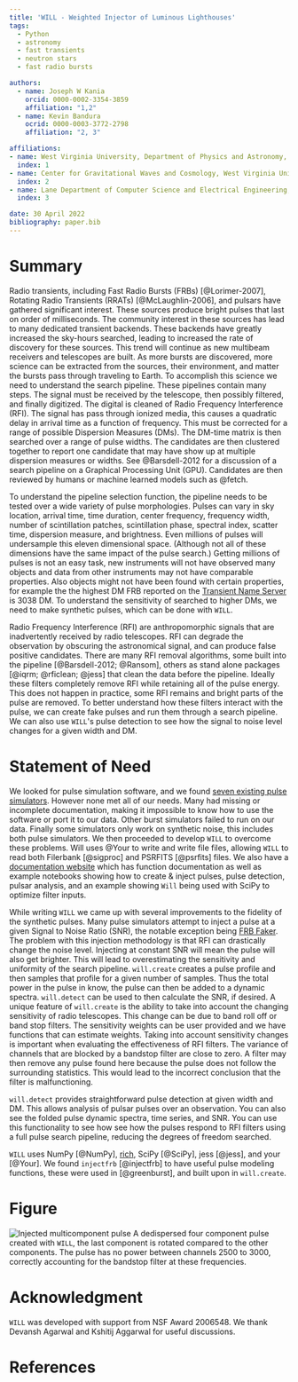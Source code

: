 ```yaml
---
title: 'WILL - Weighted Injector of Luminous Lighthouses'
tags:
  - Python
  - astronomy
  - fast transients
  - neutron stars
  - fast radio bursts

authors:
  - name: Joseph W Kania
    orcid: 0000-0002-3354-3859
    affiliation: "1,2"
  - name: Kevin Bandura
    ocrid: 0000-0003-3772-2798
    affiliation: "2, 3"

affiliations:
- name: West Virginia University, Department of Physics and Astronomy, P. O. Box 6315, Morgantown 26506, WV, USA
  index: 1
- name: Center for Gravitational Waves and Cosmology, West Virginia University, Chestnut Ridge Research Building, Morgantown 26506, WV, USA
  index: 2
- name: Lane Department of Computer Science and Electrical Engineering, 1220 Evansdale Drive, PO Box 6109, Morgantown, WV 26506, USA
  index: 3

date: 30 April 2022
bibliography: paper.bib
---
```

 
# Summary
Radio transients, including Fast Radio Bursts (FRBs) [@Lorimer-2007], Rotating Radio Transients (RRATs) [@McLaughlin-2006], and pulsars have gathered
significant interest. These sources produce bright pulses that last on order of milliseconds. The community interest in these sources has lead to
many dedicated transient backends. These backends have greatly increased the sky-hours searched, leading to 
increased the rate of discovery for these sources. This trend will continue as new multibeam receivers and telescopes are built. As more bursts
are discovered, more science can be extracted from the sources, their environment, and matter the bursts pass through traveling to Earth. To accomplish
this science we need to understand the search pipeline. These pipelines contain many steps. The signal must be received
by the telescope, then possibly filtered, and finally digitized. The digital is cleaned of Radio Frequency Interference (RFI). The signal has
pass through ionized media, this causes a quadratic delay in arrival time as a function of frequency. This must be corrected for a range of possible
Dispersion Measures (DMs). The DM-time matrix is then searched over a range of pulse widths. The candidates are then clustered together to report
one candidate that may have show up at multiple dispersion measures or widths. See @Barsdell-2012 for a discussion of a search pipeline
on a Graphical Processing Unit (GPU). Candidates are then reviewed by humans or machine learned models such as @fetch.
 
To understand the pipeline selection function, the pipeline needs to be tested over a wide variety of pulse morphologies.
Pulses can vary in sky location, arrival time, time duration, center frequency, frequency width, number of scintillation patches, scintillation phase, spectral index, scatter
time,  dispersion measure, and brightness. Even millions of pulses will undersample this eleven dimensional space. (Although not all of these dimensions have the
same impact of the pulse search.) Getting millions of pulses is not an easy task, new instruments will not have observed many objects and
data from other instruments may not have comparable properties. Also objects might not have been found with certain properties, for example the
the highest DM FRB reported on the [Transient Name Server](https://www.wis-tns.org/) is 3038 DM. To understand the sensitivity of searched to
higher DMs, we need to make synthetic pulses, which can be done with `WILL`.

Radio Frequency Interference (RFI) are anthropomorphic signals that are inadvertently received by radio telescopes. RFI can
degrade the observation by obscuring the astronomical signal, and can produce false positive candidates. There are many RFI removal
algorithms, some built into the pipeline [@Barsdell-2012; @Ransom], others as stand alone packages [@iqrm; @rficlean; @jess] that
clean the data before the pipeline. Ideally these filters completely remove RFI while retaining all of the pulse energy. This does not
happen in practice, some RFI remains and bright parts of the pulse are removed. To better understand how these filters interact with
the pulse, we can create fake pulses and run them through a search pipeline. We can also use `WILL`'s pulse detection to see how
the signal to noise level changes for a given width and DM.

# Statement of Need
We looked for pulse simulation software, and we found [seven existing pulse simulators](https://github.com/josephwkania/will#single-pulses).
However none met all of our needs. Many had missing or incomplete documentation, making it impossible to know how to use the software or port it to our
data. Other burst simulators failed to run on our data. Finally some simulators only work on synthetic noise, this includes both
pulse simulators. We then proceeded to develop `WILL` to overcome these problems. Will uses @Your to write and write file files, allowing
`WILL` to read both Filerbank [@sigproc] and PSRFITS [@psrfits] files. We also have a [documentation website](https://josephwkania.github.io/will/) 
which has function
documentation as well as example notebooks showing how to create & inject pulses, pulse detection, pulsar analysis, and an example showing `Will`
being used with SciPy to optimize filter inputs.
 
While writing `WILL` we came up with several improvements to the fidelity of the synthetic pulses. Many pulse simulators attempt
to inject a pulse at a given Signal to Noise Ratio (SNR), the notable exception being [FRB Faker](https://gitlab.com/houben.ljm/frb-faker).
The problem with this injection methodology is that RFI can drastically change the noise level. Injecting at constant SNR will mean the
pulse will also get brighter. This will lead to overestimating the sensitivity and uniformity of the search pipeline. `will.create` creates a pulse
profile and then samples that profile for a given number of samples. Thus the total power in the pulse in know, the pulse can then be added
to a dynamic spectra. `will.detect` can  be used to then calculate the SNR, if desired.
A unique feature of `will.create` is the ability to take into account the changing sensitivity of radio telescopes. This change can be
due to band roll off or band stop filters. The sensitivity weights can be user provided and we have functions that can estimate weights.
Taking into account sensitivity changes is important when evaluating the effectiveness of RFI filters. The variance of channels that are
blocked by a bandstop filter are close to zero. A filter may then remove any pulse found here because the pulse does not follow the surrounding
statistics. This would lead to the incorrect conclusion that the filter is malfunctioning.
 
`will.detect` provides straightforward pulse detection at given width and DM. This allows analysis of pulsar pulses over an observation.
You can also see the folded pulse dynamic spectra, time series, and SNR. You can use this functionality to see how see how the pulses
respond to RFI filters using a full pulse search pipeline, reducing the degrees of freedom searched.

`WILL` uses NumPy [@NumPy], [rich](https://github.com/Textualize/rich), SciPy [@SciPy], jess [@jess], and your [@Your].
We found `injectfrb` [@injectfrb] to have useful pulse modeling functions, these were used in [@greenburst], and built
upon in `will.create`.  

# Figure

![Injected multicomponent pulse
](https://github.com/josephwkania/will/blob/master/examples/Multi-Component_Pulse.png?raw=true)
A dedispersed four component pulse created with `WILL`, the last component is rotated compared to the other components. 
The pulse has no power between channels 2500 to 3000, correctly accounting for the bandstop filter at these frequencies.


# Acknowledgment
`WILL` was developed with support from NSF Award 2006548. We thank Devansh Agarwal and Kshitij Aggarwal for useful discussions.

# References